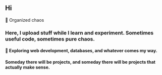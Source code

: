 ## Hi 

<!--
**managustin/managustin** is a ✨ _special_ ✨ repository because its `README.md` (this file) appears on your GitHub profile.

Here are some ideas to get you started:

- 🔭 I’m currently working on ...
-  I’m currently learning ...
- 👯 I’m looking to collaborate on ...
- 🤔 I’m looking for help with ...
- 💬 Ask me about ...
- 📫 How to reach me: ...
- 😄 Pronouns: ...
- ⚡ Fun fact: ...
-->

🦑 Organized chaos
### Here, I upload stuff while I learn and experiment. Sometimes useful code, sometimes pure chaos.  
#### 🌱 Exploring web development, databases, and whatever comes my way.  
#### Someday there will be projects, and someday there will be projects that actually make sense.

